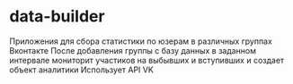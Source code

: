 # data-builder
Приложения для сбора статистики по юзерам в различных группах Вконтакте
После добавления группы с базу данных в заданном интервале мониторит участиков на выбывших и вступивших и создает объект аналитики
Использует API VK
